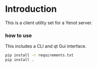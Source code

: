 # Introduction #

This is a client utility set for a Yenot server.

### how to use ###

This includes a CLI and qt Gui interface.

```bash
pip install -r requirements.txt
pip install .
```
